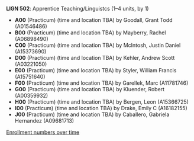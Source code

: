 **LIGN 502**: Apprentice Teaching/Linguistcs (1–4 units, by 1)

- **A00** (Practicum) (time and location TBA) by Goodall, Grant Todd (A01546486)
- **B00** (Practicum) (time and location TBA) by Mayberry, Rachel (A06898490)
- **C00** (Practicum) (time and location TBA) by McIntosh, Justin Daniel (A15373690)
- **D00** (Practicum) (time and location TBA) by Kehler, Andrew Scott (A03221050)
- **E00** (Practicum) (time and location TBA) by Styler, William Francis (A15751640)
- **F00** (Practicum) (time and location TBA) by Garellek, Marc (A11781746)
- **G00** (Practicum) (time and location TBA) by Kluender, Robert (A00359932)
- **H00** (Practicum) (time and location TBA) by Bergen, Leon (A15366725)
- **I00** (Practicum) (time and location TBA) by Drake, Emily C (A16182155)
- **J00** (Practicum) (time and location TBA) by Caballero, Gabriela Hernandez (A09681713)

[Enrollment numbers over time](./LIGN502.tsv)
